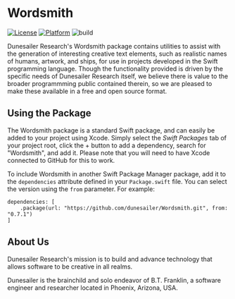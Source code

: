 Wordsmith
=========

[![License](https://img.shields.io/badge/License-MIT-blue.svg)](https://github.com/dunesailer/Wordsmith/blob/master/LICENSE)
[![Platform](https://img.shields.io/badge/in-swift5.3-orange.svg)](https://github.com/apple/swift)
![build](https://github.com/dunesailer/Wordsmith/workflows/build/badge.svg)

Dunesailer Research's Wordsmith package contains utilities to assist with the generation of interesting creative text elements, such as realistic names of humans, artwork, and ships, for use in projects developed in the Swift programming language. Though the functionality provided is driven by the specific needs of Dunesailer Research itself, we believe there is value to the broader programmming public contained therein, so we are pleased to make these available in a free and open source format.


## Using the Package

The Wordsmith package is a standard Swift package, and can easily be added to your project using Xcode. Simply select the *Swift Packages* tab of your project root, click the + button to add a dependency, search for "Wordsmith", and add it. Please note that you will need to have Xcode connected to GitHub for this to work.

To include Wordsmith in another Swift Package Manager package, add it to the `dependencies` attribute defined in your `Package.swift` file. You can select the version using the `from` parameter. For example:
```
dependencies: [
	.package(url: "https://github.com/dunesailer/Wordsmith.git", from: "0.7.1")
]
```


## About Us

Dunesailer Research's mission is to build and advance technology that allows software to be creative in all realms.

Dunesailer is the brainchild and solo endeavor of B.T. Franklin, a software engineer and researcher located in Phoenix, Arizona, USA.
